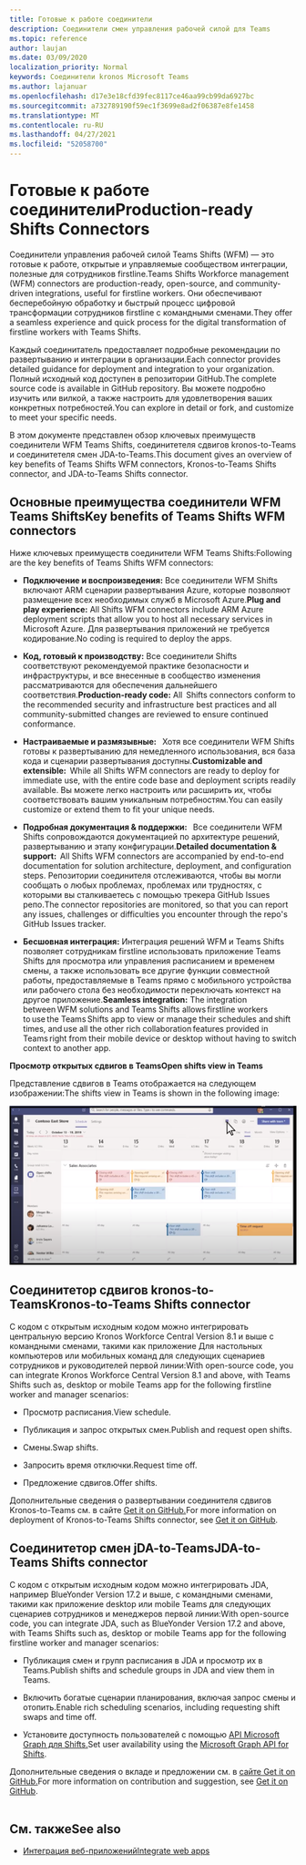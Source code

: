 ```yaml
---
title: Готовые к работе соединители
description: Соединители смен управления рабочей силой для Teams
ms.topic: reference
author: laujan
ms.date: 03/09/2020
localization_priority: Normal
keywords: Соединители kronos Microsoft Teams
ms.author: lajanuar
ms.openlocfilehash: d17e3e18cfd39fec8117ce46aa99cb99da6927bc
ms.sourcegitcommit: a732789190f59ec1f3699e8ad2f06387e8fe1458
ms.translationtype: MT
ms.contentlocale: ru-RU
ms.lasthandoff: 04/27/2021
ms.locfileid: "52058700"
---
```

# <a name="production-ready-shifts-connectors"></a><span data-ttu-id="fbb77-104">Готовые к работе соединители</span><span class="sxs-lookup"><span data-stu-id="fbb77-104">Production-ready Shifts Connectors</span></span>  

<span data-ttu-id="fbb77-105">Соединители управления рабочей силой Teams Shifts (WFM) — это готовые к работе, открытые и управляемые сообществом интеграции, полезные для сотрудников firstline.</span><span class="sxs-lookup"><span data-stu-id="fbb77-105">Teams Shifts Workforce management (WFM) connectors are production-ready, open-source, and community-driven integrations, useful for firstline workers.</span></span> <span data-ttu-id="fbb77-106">Они обеспечивают бесперебойную обработку и быстрый процесс цифровой трансформации сотрудников firstline с командными сменами.</span><span class="sxs-lookup"><span data-stu-id="fbb77-106">They offer a seamless experience and quick process for the digital transformation of firstline workers with Teams Shifts.</span></span> 

<span data-ttu-id="fbb77-107">Каждый соединитатель предоставляет подробные рекомендации по развертыванию и интеграции в организации.</span><span class="sxs-lookup"><span data-stu-id="fbb77-107">Each connector provides detailed guidance for deployment and integration to your organization.</span></span> <span data-ttu-id="fbb77-108">Полный исходный код доступен в репозитории GitHub.</span><span class="sxs-lookup"><span data-stu-id="fbb77-108">The complete source code is available in GitHub repository.</span></span> <span data-ttu-id="fbb77-109">Вы можете подробно изучить или вилкой, а также настроить для удовлетворения ваших конкретных потребностей.</span><span class="sxs-lookup"><span data-stu-id="fbb77-109">You can explore in detail or fork, and customize to meet your specific needs.</span></span>   

<span data-ttu-id="fbb77-110">В этом документе представлен обзор ключевых преимуществ соединители WFM Teams Shifts, соединитетеля сдвигов kronos-to-Teams и соединитетеля смен JDA-to-Teams.</span><span class="sxs-lookup"><span data-stu-id="fbb77-110">This document gives an overview of key benefits of Teams Shifts WFM connectors, Kronos-to-Teams Shifts connector, and JDA-to-Teams Shifts connector.</span></span>

## <a name="key-benefits-of-teams-shifts-wfm-connectors"></a><span data-ttu-id="fbb77-111">Основные преимущества соединители WFM Teams Shifts</span><span class="sxs-lookup"><span data-stu-id="fbb77-111">Key benefits of Teams Shifts WFM connectors</span></span>

<span data-ttu-id="fbb77-112">Ниже ключевых преимуществ соединители WFM Teams Shifts:</span><span class="sxs-lookup"><span data-stu-id="fbb77-112">Following are the key benefits of Teams Shifts WFM connectors:</span></span>

* <span data-ttu-id="fbb77-113">**Подключение и воспроизведения:** Все соединители WFM Shifts включают ARM сценарии развертывания Azure, которые позволяют размещение всех необходимых служб в Microsoft Azure.</span><span class="sxs-lookup"><span data-stu-id="fbb77-113">**Plug and play experience:** All Shifts WFM connectors include ARM Azure deployment scripts that allow you to host all necessary services in Microsoft Azure.</span></span> <span data-ttu-id="fbb77-114">Для развертывания приложений не требуется кодирование.</span><span class="sxs-lookup"><span data-stu-id="fbb77-114">No coding is required to deploy the apps.</span></span>

* <span data-ttu-id="fbb77-115">**Код, готовый к производству:** Все соединители Shifts соответствуют рекомендуемой практике безопасности и инфраструктуры, и все внесенные в сообщество изменения рассматриваются для обеспечения дальнейшего соответствия.</span><span class="sxs-lookup"><span data-stu-id="fbb77-115">**Production-ready code:** All  Shifts connectors conform to the recommended security and infrastructure best practices and all community-submitted changes are reviewed to ensure continued conformance.</span></span>

* <span data-ttu-id="fbb77-116">**Настраиваемые и размязывные:**   Хотя все соединители WFM Shifts готовы к развертыванию для немедленного использования, вся база кода и сценарии развертывания доступны.</span><span class="sxs-lookup"><span data-stu-id="fbb77-116">**Customizable and extensible:**  While all Shifts WFM connectors are ready to deploy for immediate use, with the entire code base and deployment scripts readily available.</span></span> <span data-ttu-id="fbb77-117">Вы можете легко настроить или расширить их, чтобы соответствовать вашим уникальным потребностям.</span><span class="sxs-lookup"><span data-stu-id="fbb77-117">You can easily customize or extend them to fit your unique needs.</span></span>

* <span data-ttu-id="fbb77-118">**Подробная документация & поддержки:**   Все соединители WFM Shifts сопровождаются документацией по архитектуре решений, развертыванию и этапу конфигурации.</span><span class="sxs-lookup"><span data-stu-id="fbb77-118">**Detailed documentation & support:**  All Shifts WFM connectors are accompanied by end-to-end documentation for solution architecture, deployment, and configuration steps.</span></span> <span data-ttu-id="fbb77-119">Репозитории соединителя отслеживаются, чтобы вы могли сообщать о любых проблемах, проблемах или трудностях, с которыми вы сталкиваетесь с помощью трекера GitHub Issues репо.</span><span class="sxs-lookup"><span data-stu-id="fbb77-119">The connector repositories are monitored, so that you can report any issues, challenges or difficulties you encounter through the repo's GitHub Issues tracker.</span></span>

* <span data-ttu-id="fbb77-120">**Бесшовная интеграция:** Интеграция решений WFM и Teams Shifts позволяет сотрудникам firstline использовать приложение Teams Shifts для просмотра или управления расписанием и временем смены, а также использовать все другие функции совместной работы, предоставляемые в Teams прямо с мобильного устройства или рабочего стола без необходимости переключать контекст на другое приложение.</span><span class="sxs-lookup"><span data-stu-id="fbb77-120">**Seamless integration:** The integration between WFM solutions and Teams Shifts allows firstline workers to use the Teams Shifts app to view or manage their schedules and shift times, and use all the other rich collaboration features provided in Teams right from their mobile device or desktop without having to switch context to another app.</span></span>  

<span data-ttu-id="fbb77-121">**Просмотр открытых сдвигов в Teams**</span><span class="sxs-lookup"><span data-stu-id="fbb77-121">**Open shifts view in Teams**</span></span> 

<span data-ttu-id="fbb77-122">Представление сдвигов в Teams отображается на следующем изображении:</span><span class="sxs-lookup"><span data-stu-id="fbb77-122">The shifts view in Teams is shown in the following image:</span></span> 

![Open shifts in Teams](../assets/images/teams-open-shifts-view.png)

## <a name="kronos-to-teams-shifts-connector"></a><span data-ttu-id="fbb77-124">Соединитетор сдвигов kronos-to-Teams</span><span class="sxs-lookup"><span data-stu-id="fbb77-124">Kronos-to-Teams Shifts connector</span></span>

<span data-ttu-id="fbb77-125">С кодом с открытым исходным кодом можно интегрировать центральную версию Kronos Workforce Central Version 8.1 и выше с командными сменами, такими как приложение Для настольных компьютеров или мобильных команд для следующих сценариев сотрудников и руководителей первой линии:</span><span class="sxs-lookup"><span data-stu-id="fbb77-125">With open-source code, you can integrate Kronos Workforce Central Version 8.1 and above, with Teams Shifts such as, desktop or mobile Teams app for the following firstline worker and manager scenarios:</span></span>

* <span data-ttu-id="fbb77-126">Просмотр расписания.</span><span class="sxs-lookup"><span data-stu-id="fbb77-126">View schedule.</span></span>

* <span data-ttu-id="fbb77-127">Публикация и запрос открытых смен.</span><span class="sxs-lookup"><span data-stu-id="fbb77-127">Publish and request open shifts.</span></span>

* <span data-ttu-id="fbb77-128">Смены.</span><span class="sxs-lookup"><span data-stu-id="fbb77-128">Swap shifts.</span></span>

* <span data-ttu-id="fbb77-129">Запросить время отключки.</span><span class="sxs-lookup"><span data-stu-id="fbb77-129">Request time off.</span></span>

* <span data-ttu-id="fbb77-130">Предложение сдвигов.</span><span class="sxs-lookup"><span data-stu-id="fbb77-130">Offer shifts.</span></span>

<span data-ttu-id="fbb77-131">Дополнительные сведения о развертывании соединителя сдвигов Kronos-to-Teams см. в сайте [Get it on GitHub.](https://aka.ms/KronosShiftsConnector)</span><span class="sxs-lookup"><span data-stu-id="fbb77-131">For more information on deployment of Kronos-to-Teams Shifts connector, see [Get it on GitHub](https://aka.ms/KronosShiftsConnector).</span></span>

## <a name="jda-to-teams-shifts-connector"></a><span data-ttu-id="fbb77-132">Соединитетор смен jDA-to-Teams</span><span class="sxs-lookup"><span data-stu-id="fbb77-132">JDA-to-Teams Shifts connector</span></span>

<span data-ttu-id="fbb77-133">С кодом с открытым исходным кодом можно интегрировать JDA, например BlueYonder Version 17.2 и выше, с командными сменами, такими как приложение desktop или mobile Teams для следующих сценариев сотрудников и менеджеров первой линии:</span><span class="sxs-lookup"><span data-stu-id="fbb77-133">With open-source code, you can integrate JDA, such as BlueYonder Version 17.2 and above, with Teams Shifts  such as, desktop or mobile Teams app for the following firstline worker and manager scenarios:</span></span>

* <span data-ttu-id="fbb77-134">Публикация смен и групп расписания в JDA и просмотр их в Teams.</span><span class="sxs-lookup"><span data-stu-id="fbb77-134">Publish shifts and schedule groups in JDA and view them in Teams.</span></span>

* <span data-ttu-id="fbb77-135">Включить богатые сценарии планирования, включая запрос смены и отопить.</span><span class="sxs-lookup"><span data-stu-id="fbb77-135">Enable rich scheduling scenarios, including requesting shift swaps and time off.</span></span>

* <span data-ttu-id="fbb77-136">Установите доступность пользователей с помощью [API Microsoft Graph для Shifts.](/graph/api/resources/shift?view=graph-rest-beta&preserve-view=true)</span><span class="sxs-lookup"><span data-stu-id="fbb77-136">Set user availability using the [Microsoft Graph API for Shifts](/graph/api/resources/shift?view=graph-rest-beta&preserve-view=true).</span></span>

<span data-ttu-id="fbb77-137">Дополнительные сведения о вкладе и предложении см. в [сайте Get it on GitHub.](https://aka.ms/JDAShiftsConnector)</span><span class="sxs-lookup"><span data-stu-id="fbb77-137">For more information on contribution and suggestion, see [Get it on GitHub](https://aka.ms/JDAShiftsConnector).</span></span></br></br>

## <a name="see-also"></a><span data-ttu-id="fbb77-138">См. также</span><span class="sxs-lookup"><span data-stu-id="fbb77-138">See also</span></span>

- [<span data-ttu-id="fbb77-139">Интеграция веб-приложений</span><span class="sxs-lookup"><span data-stu-id="fbb77-139">Integrate web apps</span></span>](~/samples/integrate-web-apps-overview.md)
